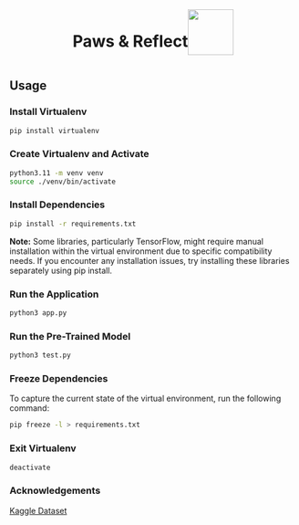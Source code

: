 <div style="display: flex; justify-content: center;">
  <h1> Paws & Reflect </h1>
  <img src="https://media.tenor.com/w_xkJNZpzhgAAAAM/goofy.gif" width="80" height="80">
</div>

## Usage

### Install Virtualenv

```bash
pip install virtualenv
```

### Create Virtualenv and Activate

```bash
python3.11 -m venv venv
source ./venv/bin/activate
```

### Install Dependencies

```bash
pip install -r requirements.txt
```

**Note:** Some libraries, particularly TensorFlow, might require manual installation within the virtual environment due to specific compatibility needs.
If you encounter any installation issues, try installing these libraries separately using pip install.

### Run the Application

```bash
python3 app.py
```

### Run the Pre-Trained Model

```bash
python3 test.py
```

### Freeze Dependencies

To capture the current state of the virtual environment, run the following command:

```bash
pip freeze -l > requirements.txt
```

### Exit Virtualenv

```bash
deactivate
```

### Acknowledgements

[Kaggle Dataset](https://www.kaggle.com/datasets/anshtanwar/pets-facial-expression-dataset)
